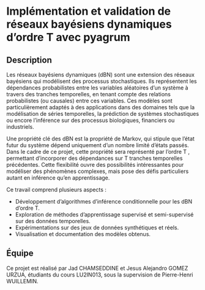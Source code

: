 # Implémentation et validation de réseaux bayésiens dynamiques d’ordre T avec pyagrum

## Description

Les réseaux bayésiens dynamiques (dBN) sont une extension des réseaux bayésiens qui modélisent 
des processus stochastiques. Ils représentent les dépendances probabilistes entre les
variables aléatoires d’un système à travers des tranches temporelles, en tenant compte des
relations probabilistes (ou causales) entre ces variables. Ces modèles sont particulièrement
adaptés à des applications dans des domaines tels que la modélisation de séries temporelles,
la prédiction de systèmes stochastiques ou encore l’inférence sur des processus biologiques,
financiers ou industriels.

Une propriété clé des dBN est la propriété de Markov, qui stipule que l’état futur du système
dépend uniquement d’un nombre limité d’états passés. Dans le cadre de ce projet, cette
propriété sera représenté par l’ordre T , permettant d’incorporer des dépendances sur T
tranches temporelles précédentes. Cette flexibilité ouvre des possibilités intéressantes pour
modéliser des phénomènes complexes, mais pose des défis particuliers autant en inférence qu’en
apprentissage.

Ce travail comprend plusieurs aspects :

- Développement d’algorithmes d’inférence conditionnelle pour les dBN d’ordre T.
- Exploration de méthodes d’apprentissage supervisé et semi-supervisé sur des données temporelles.
- Expérimentations sur des jeux de données synthétiques et réels.
- Visualisation et documentation des modèles obtenus.

## Équipe
Ce projet est réalisé par Jad CHAMSEDDINE et Jesus Alejandro GOMEZ URZUA, étudiants du cours LU2IN013, 
sous la supervision de Pierre-Henri WUILLEMIN.

